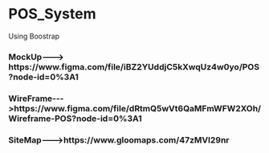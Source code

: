 # POS_System
Using Boostrap
<h3>MockUp---> https://www.figma.com/file/iBZ2YUddjC5kXwqUz4w0yo/POS?node-id=0%3A1</h3>
<h3>WireFrame--->https://www.figma.com/file/dRtmQ5wVt6QaMFmWFW2XOh/Wireframe-POS?node-id=0%3A1</h3>
<h3>SiteMap--->https://www.gloomaps.com/47zMVl29nr</h3>
